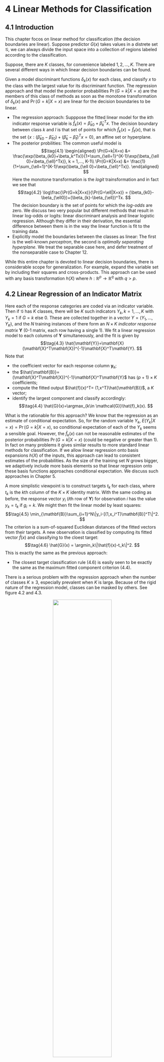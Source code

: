 <!-- <script type="text/javascript" src="http://cdn.mathjax.org/mathjax/latest/MathJax.js?config=TeX-AMS-MML_HTMLorMML"></script>
<script type="text/x-mathjax-config">
    MathJax.Hub.Config({ tex2jax: {inlineMath: [['$', '$']]}, messageStyle: "none" });
</script> -->

# **4 Linear Methods for Classification**

## **4.1 Introduction**

This chapter focos on linear method for classification (the decision boundaries are linear). Suppose predictor $G(x)$ takes values in a distrete set $\mathcal{G}$, we can always divide the input space into a collection of regions labeled according to the classification. 

Suppose, there are $K$ classes, for convenience labeled $1,2,...,K$. There are several different ways in which linear decision boundaries can be found.

Given a model discriminant functions $\delta_k(x)$ for each class, and classify $x$ to the class with the largest value for its discriminant function. The regression approach and that model the posterior probabilities $\Pr(G=k|X=x)$ are the members of this class of methods as soon as the monotone transformation of $\delta_k(x)$ and $\Pr(G=k|X=x)$ are linear for the decision boundaries to be linear. 

- The regression approach: Supppose the fitted linear model for the $k$th indicator response variable is $\hat{f}_k(x)=\hat{\beta}_{k0}+\hat{\beta}_k^Tx$. The decision boundary between class $k$ and $l$ is that set of points for which $\hat{f}_k(x)=\hat{f}_{\ell}(x)$, that is the set $\{x:(\hat{\beta}_{k0}-\hat{\beta}_{\ell 0})+(\hat{\beta}_k-\hat{\beta}_{\ell})^Tx = 0\}$, an affine set or hyperplane.
- The posterior probilities: The common useful model is 
  $$\tag{4.1}
  \begin{aligned}
    \Pr(G=k|X=x) &= \frac{\exp(\beta_{k0}+\beta_k^Tx)}{1+\sum_{\ell=1}^{K-1}\exp(\beta_{\ell 0}+\beta_{\ell}^Tx)}, k = 1,..., K-1\\
     \Pr(G=K|X=x) &= \frac{1}{1+\sum_{\ell=1}^{K-1}\exp(\beta_{\ell 0}+\beta_{\ell}^Tx)}.
  \end{aligned}
  $$
  Here the monotone transformation is the *logit* trainsformation and in fact we see that 
  $$\tag{4.2}
  \log\frac{\Pr(G=k|X=x)}{\Pr(G=\ell|X=x)} = (\beta_{k0}-\beta_{\ell0})+(\beta_{k}-\beta_{\ell})^Tx.
  $$
  The decision boundary is the set of points for which the *log-odds* are zero. We discuss two very popular but different methods that result in linear log-odds or logits: linear discriminant analysis and linear logistic regression. Although they differ in their derivation, the essential difference between them is in the way the linear function is fit to the training data.
- Explicitly model the boundaries between the classes as linear: The first is the well-known *perceptron*, the second is *optimally separating hyperplane*. We treat the separable case here, and defer treatment of the nonseparable case to Chapter 12.

While this entire chapter is devoted to linear decision boundaries, there is considerable scope for generalization. For example, expand the variable set by including their squares and cross-products. This approach can be used with any basis transformation $h(X)$ where $h:\mathbb{R}^p\to \mathbb{R}^q$ with $q > p$.

## **4.2 Linear Regression of an Indicator Matrix**

Here each of the response categories are coded via an indicator variable. Then if $\mathcal{G}$ has $K$ classes, there will be $K$ such indicators $Y_k, k=1,..., K$ with $Y_k=1$ if $G=k$ else $0$. These are collected together in a vector $Y=(Y_1,..., Y_K)$, and the $N$ training instances of there form an $N\times K$ *indicator response matrix* $\mathbf{Y}$ (0-1 matrix, each row having a single 1). We fit a linear regression model to each columns of $\mathbf{Y}$ simultaneously, and the fit is given by 
$$\tag{4.3}
\hat{\mathbf{Y}}=\mathbf{X}(\mathbf{X}^T\mathbf{X})^{-1}\mathbf{X}^T\mathbf{Y}.
$$
Note that 
  - the coefficient vector for each response column $\mathbf{y}_k$;
  - the $\hat{\mathbf{B}}= (\mathbf{X}^T\mathbf{X})^{-1}\mathbf{X}^T\mathbf{Y}$ has $(p+1)\times K$ coefficients;
  - compute the fitted output $\hat{f}(x)^T= (1,x^T)\hat{\mathbf{B}}$, a $K$ vector;
  - identify the largest component and classify accordingly:
  $$\tag{4.4}
  \hat{G}(x)=\argmax_{k\in \mathcal{G}}\hat{f}_k(x).
  $$

What is the rationable for this approach? We know that the regression as an estimate of conditional expectation. So, for the random variable $Y_k$, $E(Y_k|X=x)=\Pr(G=k|X=x)$, so conditional expectation of each of the $Y_k$ seems a sensible goal. However, the $\hat{f}_k(x)$ can not be reasonable estimates of the posterior probabilities $\Pr(G=k|X=x)$ (could be negative or greater than 1). In fact on many problems it gives similar results to more standard linear methods for classification. If we allow linear regression onto basis expansions $h(X)$ of the inputs, this approach can lead to consistent estimates of the probabilities. As the size of the training set $N$ grows bigger, we adaptively include more basis elements so that linear regression onto these basis functions approaches conditional expectation. We discuss such approaches in Chapter 5.

A more simplistic viewpoint is to construct targets $t_k$ for each class, where $t_k$ is the $k$th column of the $K\times K$ identity matrix. With the same coding as before, the response vector $y_i$ ($i$th row of $\mathbf{Y}$) for observation $i$ has the value $y_k=t_k$ if $g_i=k$. We might then fit the linear model by least squares:
$$\tag{4.5}
\min_{\mathbf{B}}\sum_{i=1}^N\|y_i-[(1,x_i^T)\mathbf{B}]^T\|^2.
$$
The criterion is a sum-of-squared Euclidean distances of the fitted vectors from their targets. A new observation is classified by computing its fitted vector $\hat{f}(x)$ and classifying to the cloest target:
$$\tag{4.6}
\hat{G}(x) = \argmin_k\|\hat{f}(x)-t_k\|^2.
$$
This is exactly the same as the previous approach:
   - The closest target classification rule (4.6) is easily seen to be exactly the same as the maximum fitted component criterion (4.4).

There is a serious problem with the regression approach when the number of classes $K \geq 3$, especially prevalent when $K$ is large. Because of the rigid nature of the regression model, classes can be masked by others. See figure 4.2 and 4.3.

<div align=center>
<img src="pic/figure4.2.png" width="61.8%">
</div>

<div align=center>
<img src="pic/figure4.3.png" width="61.8%">
</div>

For the cases in figure 4.3, if there are $K\geq 3$ classes are lined up, polynomial terms up to degress $K-1$ might be needed to resolve them. So in $p$-dimensional input space, one would need general polynomial terms and cross-products of total degree $K − 1$, $O(p^{K−1})$ terms in all, to resolve such worst-case scenarios. The example is extreme, but for large $K$ and small $p$ such maskings naturally occur. As a more realistic illustration, Figure 4.4 is a projection of the training data for a vowel recognition problem onto an informative two-dimensional subspace.

<div align=center>
<img src="pic/figure4.4.png" width="61.8%">
</div>

<div align=center>
<img src="pic/table4.1.png" width="61.8%">
</div>

## **4.3 Linear Discriminant Analysis**

Decision theory for classification (Section 2.4) tells us that we need to know the class posteriors $\Pr(G|X)$ for optimal classification. Suppose $f_k(x)$ is the class-conditional density of $X$ in class $G=k$, and let $\pi_k$ be the prior probability of class $k$, with $\sum_{k=1}^K\pi_k=1$. A simple application of Bayes theorem gives us
$$\tag{4.7}
\Pr(G=k|X=x) = \frac{f_k(x)\pi_k}{\sum_{\ell=1}^Kf_{\ell}(x)\pi_{\ell}}.
$$
We see that in terms of ability to classify, having the $f_k(x)$ is almost equivalent to having the quantity $\Pr(G = k|X = x)$. 

Many techniques are based on models for the class densities:
  - linear and quadratic discriminant analysis use Gaussian densities;
  - more flexible mixtures of Gaussians allow for nonlinear decision boundaries (Section 6.8);
  - general nonparametric density estimates for each class density allow the most flexibility (Section 6.6.2);
  - Naive Bayes models are a variant of the previous case, and assume that each of the class densities are products of marginal densities; that is, they assume that the inputs are conditionally independent in each class (Section 6.6.3).

Suppose that we model each class density as multivariate Gaussian
$$\tag{4.8}
f_k(x) = \frac{1}{(2\pi)^{p/2}|\Sigma_k|^{1/2}}e^{-\frac{1}{2}(x-\mu_k)^T\Sigma_k^{-1}(x-\mu_k)}.
$$

Linear discriminant analysis (LDA) arises in the special case when we assume that the classes have a common covariance matrix $\Sigma_k=\Sigma \quad \forall k$. In comparing two classes $k$ and $\ell$, it is sufficient to look at the log-ratio, and we see that
$$\tag{4.9}
\begin{aligned}
\log \frac{\Pr(G=k|X=x)}{\Pr(G=\ell|X=x)} &= \log\frac{f_k(x)}{f_{\ell}(x)}+\log\frac{\pi_k}{\pi_{\ell}}\\
&=\log\frac{\pi_k}{\pi_{\ell}}-\frac{1}{2}(\mu_k+\mu_{\ell})^T\Sigma^{-1}(\mu_k-\mu_{\ell})+x^T\Sigma^{-1}(\mu_k-\mu_{\ell}),
\end{aligned}
$$
an equation linear in $x$. For any pair of classes $k,\ell$, the decision boundary is the set where $\Pr(G=k|X=x)=\Pr(G=\ell|X=x)$ is linear in $x$; in $p$ dimensions a hyperplane. Figure 4.5 shows an example with three classes from three Gaussian distributions with a common covariance matrix and $p=2$. 

<div align=center>
<img src="pic/figure4.5.png" width="61.8%">
</div>

Notice that the decision boundaries are not the perpendicular bisectors of the line segments joining the centroids. This (perpendicular) would be the case if the covariance $\Sigma$ were spherical $\sigma^2\mathbf{I}$, and the class priors were equal. From (4.9) we see that *linear discriminant functions*

$$\tag{4.10}
\delta_k(x) = x^T\Sigma^{-1}\mu_k-\frac{1}{2}\mu_k^T\Sigma^{-1}\mu_k+\log \pi_k
$$
are an equivalent description of the decision rule, with $G(x)=\argmax_k\delta_k(x)$.

In practice we do not know the parameters of the Gaussian distributions, and will need to estimate them using our training data:
  - $\hat{\pi}_k=N_k/N$, where $N_k$ is the number of class-$k$ observations;
  - $\hat{\mu}_k=\sum_{g_i=k}x_i/N_k$;
  - $\hat{\Sigma} = \sum_{k=1}^K\sum_{g_i=k}(x_i-\hat{\mu}_k)(x_i-\hat{\mu}_k)^T/(N-K)$.

**With two classes**, the LDA rule classifies to class 2 if 
$$\tag{4.11}
x^T\hat{\Sigma}^{-1}(\hat{\mu}_2-\hat{\mu}_1)>\frac{1}{2}(\hat{\mu}_2+\hat{\mu}_1)^T\Sigma^{-1}(\hat{\mu}_2-\hat{\mu}_1)-\log(N_2/N_1).
$$
Suppose we code the targets in the two classes as +1 and −1, respectively. It is easy to show that the coefficient vector from least squares is proportional to the LDA direction given in (4.11) (Exercise 4.2). [In fact, this correspondence occurs for any (distinct) coding of the targets; see Exercise 4.2]. However unless $N_1 = N_2$ the intercepts are different and hence the resulting decision rules are different.

> Exercise 4.2.

Since this derivation of the LDA direction via least squares does not use a Gaussian assumption for the features, its applicability extends beyond the realm of Gaussian data. However the derivation of the particular intercept or cut-point given in (4.11) does require Gaussian data. Thus it makes sense to instead choose the cut-point that empirically minimizes training error for a given dataset. This is something we have found to work well in practice, but have not seen it mentioned in the literature.

**With more than two classes**, LDA is not the same as linear regression of the class indicator matrix, and it avoids the masking problems associated with that approach (Hastie et al., 1994). A correspondence between regres- sion and LDA can be established through the notion of optimal scoring, discussed in Section 12.5.

Getting back to the general discriminant problem (4.8), if the $\Sigma_k$ are not assumed to be equal, then the convenient cancellations in (4.9) do not occur, we then get *quadratic discriminant functions* (QDA),
$$\tag{4.12}
\delta_k(x) = -\frac{1}{2}\log|\Sigma_k|-\frac{1}{2}(x-\mu_k)^T\Sigma_k^{-1}(x-\mu_k)+\log\pi_k.
$$
The decision boundary between each pair of classes $k$ and $\ell$ is described by a quadratic equation $\{x : \delta_k(x) = \delta_{\ell}(x)\}$.

Figure 4.6 shows an example (from Figure 4.1 on page 103) where the three classes are Gaussian mixtures (Section 6.8) and the decision boundaries are approximated by quadratic equations in $x$. 

<div align=center>
<img src="pic/figure4.6.png" width="61.8%">
</div>

> For this figure and many similar figures in the book we compute the decision bound- aries by an exhaustive contouring method. We compute the decision rule on a fine lattice of points, and then use contouring algorithms to compute the boundaries.

When $p$ is large this can mean a dramatic increase in parameters. For LDA, it seems there are $(K-1)\times(p+1)$ parameters, while for QDA there will be $(K-1)\times\{p(p+1)/2+p+1\}$ parameters. Both LDA and QDA perform well on an amazingly large and diverse set of classification tasks. The question arises why LDA and QDA have such a good track record. The reason is not likely to be that the data are approximately Gaussian, and in addition for LDA that the covariances are approximately equal. **More likely a reason is that the data can only support simple decision boundaries such as linear or quadratic, and the estimates provided via the Gaussian models are stable.** This is a bias variance tradeoff—we can put up with the bias of a linear decision boundary because it can be estimated with much lower variance than more exotic alternatives. This argument is less believable for QDA, since it can have many parameters itself, although perhaps fewer than the non-parametric alternatives.

### **4.3.1 Regularized Discriminant Analysis**

Friedman (1989) proposed a compromise between LDA and QDA, which allows one to shrink the separate covariances of QDA toward a common covariance as in LDA. These methods are very similar in flavor to ridge regression. The regularized covariance matrices have the form
$$\tag{4.13}
\hat{\Sigma}_k(\alpha) = \alpha\hat{\Sigma}_k+(1-\alpha)\hat{\Sigma},
$$
where $\alpha\in [0,1]$ and $\hat{\Sigma}$ is the pooled covariance matrix as used in LDA. In practice $\alpha$ can be chosen based on the performance of the model on validation data, or by cross-validation.

Figure 4.7 shows the results of RDA applied to the vowel data.
<div align=center>
<img src="pic/figure4.7.png" width="61.8%">
</div>
Similar modifications allow $\hat{\Sigma}$ itself to be shrunk toward the scalar covariance,

$$\tag{4.14}
\hat{\Sigma}(\gamma) = \gamma\hat{\Sigma}+(1-\gamma)\hat{\sigma}^2\mathbf{I}
$$

for $\gamma\in [0,1]$. Replacing $\hat{\Sigma}$ in (4.13) by $\hat{\Sigma}(\gamma)$ leads to a more general family of covariances $\hat{\Sigma}(\alpha, \gamma)$ indexed by a pair of parameters.

In Chapter 12, we discuss other regularized versions of LDA, which are more suitable when the data arise from digitized analog signals and images. In Chapter 18 we also deal with very high-dimensional problems, where for example the features are gene- expression measurements in microarray studies. There the methods focus on the case $\gamma = 0$ in (4.14), and other severely regularized versions of LDA.

### **4.3.2 Computations for LDA**

We briefly digress on the computations required for LDA and especially QDA. By the eigen decomposition for each $\hat{\Sigma}_k=\mathbf{U_kD_kU_k}^T$, where $\mathbf{U}_k$ is $p\times p$ orthonormal and $\mathbf{D}_k$ a diagonal matrix of positive eigenvalues $d_{k\ell}$. Then the ingredients for $\delta_k(x)$ (4.12) are
  -  $(x-\hat{\mu}_k)^T\hat{\Sigma}_k^{-1}(x-\hat{\mu}_k) = [\mathbf{U}_k^T(x-\hat{\mu}_k)]^T\mathbf{D}_k^{-1}[\mathbf{U}_k^T(x-\hat{\mu}_k)]$;
  - $\log|\hat{\Sigma}_k|=\sum_{\ell}\log d_{k\ell}$.

In light of the computational steps outlined above, the LDA classifier
can be implemented by the following pair of steps:

  - *Sphere* the1data with respect to the common covariance estimate $\hat{\Sigma}: X^* \leftarrow D^{-\frac{1}{2}} U^T X$, where $\hat{\Sigma} = \mathbf{UDU}^T$. The common covariance estimate of $X^*$ will now be the identity.
  
    > Since $\hat{\Sigma} = \mathbf{UDU}^T$, 
    > $$
    \hat{\Sigma}^* = \mathbf{D}^{-\frac{1}{2}}\mathbf{U}^T\hat{\Sigma}\mathbf{U}\mathbf{D}^{-\frac{1}{2}} = \mathbf{D}^{-\frac{1}{2}}\mathbf{U}^T\mathbf{U}\mathbf{D}\mathbf{U}^T\mathbf{U}\mathbf{D}^{-\frac{1}{2}} = \mathbf{I}.

    > $$

  - Classify to the closest class centroid in the transformed space, modulo the effect of the class prior probabilities $\pi_k$.
    >  $$\delta^*_k(x)=-\frac{1}{2}\|x^*-\hat{\mu}^*_k\|_2^2+\log \pi_k$$ 

### **4.3.3 Reduced-Rank Linear Discriminant Analysis**

LDA as a restricted Gaussian classifier allow us to view informative low-dimensional projections of the data. The $K$ centroids in $p$-dimensional input space lie in an affine subspace of dimension $\leq K-1$, and if $p$ is much larger than $K$, this will be a considerable drop in dimension. Moreover, in locating the closest centroid, we can ignore distances orthogonal to this subspace, since they will contribute equally to each class. Thus there is a fundamental dimension reduction in LDA, namely, that we need only consider the data in a subspace of dimension at most $K − 1$.

We might then ask for a $L< K-1$ dimensinal subspace $H_L\subset H_{K-1}$ optimal for LDA in some sense. Fisher defined optimal to mean that the projected centroids were spread out as much as possible in terms of variance. This amounts to finding principal component subspaces of the centroids themselves. 

Figure 4.4 shows such an optimal two-dimensional subspace for the vowel data. Here there are eleven classes, each a different vowel sound, in a ten-dimensional input space. The centroids require the full space in this case, since $K − 1 = p$, but we have shown an optimal two-dimensional subspace.  The dimensions are ordered, so we can compute additional dimensions in sequence.

Figure 4.8 shows four additional pairs of coordinates, also known as canonical or discriminant variables.
<div align=center>
<img src="pic/figure4.8.png" width="61.8%">
</div>

In summary, finding the sequences of optimal subspaces for LDA involves the following steps:
  - compute the $K\times p$ matrix of class centroids $\mathbf{M}$ and the common covariance matrix $\mathbf{W}$ (for within-class covariance);
  - compute $\mathbf{M}^*=\mathbf{M}\mathbf{W}^{-\frac{1}{2}}$ using the eigen-decomposition of $\mathbf{W}$;
  - compute $\mathbf{B}^*$, the covariance matrix of $\mathbf{M}^*$ ($\mathbf{B}$ for between-class covariance), and its eigen-decomposition $\mathbf{B}^*=\mathbf{V}^*\mathbf{D}_{B}\mathbf{V}^{*T}$. The columns $v_{\ell}^*$ of $\mathbf{V}^*$ in sequence from first to last define the coordinates of the optimal subspaces.

Combining all these operations the $\ell$th discriminant variable is given by $Z_{\ell}=v_{\ell}^TX$ with $v_{\ell}=\mathbf{W}^{-\frac{1}{2}}v_{\ell}^*$.

Fisher arrived at this decomposition via a different route, without referring to Gaussian distributions at all. He posed the problem:

*Find the linear combination $Z = a^TX$ such that the between-class variance is maximized relative to the within-class variance.*

> The between class variance matrix is the variance of the class means of $X$, 
> $$
\mathbf{B} = \sum_{k=1}^{K}\sum_{g_{i}=k}{(\hat{\mu}_{k}-\hat{\mu})(\hat{\mu}_{k}-\hat{\mu})^{T}/(K-1)},
> $$
>
>
> the within class variance is the pooled variance about the means
> $$
\mathbf{W} = \sum_{k=1}^{K}\sum_{g_{i}=k}{(x_{i}-\hat{\mu}_{k})(x_{i}-\hat{\mu}_{k})^{T}/(N-K)},
> $$
> The total covariance matrix of $X$, ignoring class information
> $$
\mathbf{T} = \sum_{k=1}^K\sum_{g_i=k}(x_i-\hat{\mu})(x_i-\hat{\mu})^T/(N-1).
> $$
> It is easy to prove that $\mathbf{T=B+W}$.
> The between-class variance of $Z$ is $a^T\mathbf{B}a$ and the within-class variance is $a^T\mathbf{W}a$.

Figure 4.9 shows why this criterion makes sense. 
<div align=center>
<img src="pic/figure4.9.png" width="61.8%">
</div>

Fisher's problem therefore amounts to maximizing the *Rayleigh quotient*,
$$\tag{4.15}
\max_a\frac{a^T\mathbf{B}a}{a^T\mathbf{W}a},
$$
or equivalently 
$$\tag{4.16}
\max_a a^T\mathbf{B}a \text{ subject to } a^T\mathbf{W}a=1.
$$
> which can rewrite after the convenient basis change $a^* = \mathbf{W}^{1/2}a$, $a^T\mathbf{B}a = a^{*T}\mathbf{W}^{-1/2}\mathbf{B}\mathbf{W}^{-1/2}a^* = a^{*T}\mathbf{B}^*a^*$, 
> $$
\min_{a^*}-\frac{1}{2}a^{*T}\mathbf{B}^*a^* \text{ subject to } a^{*T}a^*=1.
> $$
> The Lagrangien for this problem writes
> $$
L=-\frac{1}{2}a^{*T}\mathbf{B}^*a^*+\frac{1}{2}\lambda(a^{*T}a^*-1).
> $$
> and the Karush-Kuhn-Tucker conditions give
> $$
\mathbf{B}^*a^*=\lambda a^* \equiv \mathbf{W}^{-1}\mathbf{B}a=\lambda a.
> $$
> Thus, the optimal $a^*$ corresponding the largest eigenvalue of $\mathbf{B}^*$, that is  $v_{1}^*$. And $a$ given by the largest eigenvalue of $\mathbf{W}^{-1}\mathbf{B}$. Similarly one can find the next direction $v_{2}^*$, and so on. $v_{\ell}=\mathbf{W}^{-\frac{1}{2}}v_{\ell}^*$.
>  It is not hard to show (Exercise 4.1) that the optimal $a_1$ is identical to $v_1$ defined above. 

The $a_{\ell}$ are referred to as discriminant coordinates, not to be confused with discriminant functions. They are also referred to as *canonical variates*, since an alternative derivation of these results is through a canonical correlation analysis of the indicator response matrix $\mathbf{Y}$ on the predictor matrix $\mathbf{X}$. This line is pursued in Section 12.5.

To summarize the developments so far:
  - Gaussian classification with common covariances leads to linear deci- sion boundaries. Classification can be achieved by sphering the data with respect to $\mathbf{W}$, and classifying to the closest centroid (modulo $\log\pi_k$) in the sphered space.
  - Since only the relative distances to the centroids count, one can confine the data to the subspace spanned by the centroids in the sphered space.
  - This subspace can be further decomposed into successively optimal subspaces in term of centroid separation. This decomposition is identical to the decomposition due to Fisher.

One can show that this is a Gaussian classification rule with the additional restriction that the centroids of the Gaussians lie in a $L$-dimensional subspace of $\mathbb{R}^p$. Fitting such a model by maximum likelihood, and then constructing the posterior probabilities using Bayes’ theorem amounts to the classification rule described above (Exercise 4.8).
> Exercise 4.8

Gaussian classification dictates the logπk correction factor in the dis- tance calculation. The reason for this correction can be seen in Figure 4.9. The misclassification rate is based on the area of overlap between the two densities. If the $\pi_k$ are equal (implicit in that figure), then the optimal cut-point is midway between the projected means. If the $\pi_k$ are not equal, moving the cut-point toward the smaller class will improve the error rate. As mentioned earlier for two classes, one can derive the linear rule using LDA (or any other method), and then choose the cut-point to minimize misclassification error over the training data.

Figure 4.10 shows the results. Figure 4.11 shows the decision boundaries for the classifier based on the two-dimensional LDA solution.

<div align=center>
<img src="pic/figure4.10.png" width="61.8%">
</div>

<div align=center>
<img src="pic/figure4.11.png" width="61.8%">
</div>

There is a close connection between Fisher’s reduced rank discriminant analysis and regression of an indicator response matrix. It turns out that LDA amounts to the regression followed by an eigen-decomposition of $\hat{\mathbf{Y}}^T\mathbf{Y}$.  In the case of two classes, there is a single discriminant variable that is identical up to a scalar multiplication to either of the columns of $\hat{\mathbf{Y}}$. These connections are developed in Chapter 12. A related fact is that if one transforms the original predictors $\mathbf{X}$ to $\hat{\mathbf{Y}}$ , then LDA using $\hat{\mathbf{Y}}$ is identical to LDA in the original space (Exercise 4.3).
> Exercise 4.3.

## **4.4 Logistic Regression**

The logistic regression model arises from the desire to model the posterior probabilities of the $K$ classes via linear functions in $x$, while at the same time ensuring that they sum to one and remain in $[0,1]$.
 $$\tag{4.18}
  \begin{aligned}
    \Pr(G=k|X=x) &= \frac{\exp(\beta_{k0}+\beta_k^Tx)}{1+\sum_{\ell=1}^{K-1}\exp(\beta_{\ell 0}+\beta_{\ell}^Tx)}, k = 1,..., K-1\\
     \Pr(G=K|X=x) &= \frac{1}{1+\sum_{\ell=1}^{K-1}\exp(\beta_{\ell 0}+\beta_{\ell}^Tx)}.
  \end{aligned}
$$
The entire parameter set $\theta=\{\beta_{10}, \beta_1^T,..., \beta_{(K-1)0}, \beta^T_{K-1}\}$, we denote the probabilities $\Pr(G=k|X=x)=p_k(x;\theta)$.

### **4.4.1 Fitting Logistic Regression Models**

Logistic regression models are usually fit by maximum likelihood, using the conditional likelihood of $G$ given $X$.  Since $\Pr(G|X)$ completely specifies the conditional distribution, the multinomial distribution is appropriate. The log-likelihood for $N$ observations is
$$\tag{4.19}
\ell(\theta) = \sum_{i=1}^N\log p_{g_i}(x_i;\theta).
$$

In the two-class case, via a $0/1$ response $y_i$, the log-likelihood can be written
$$\tag{4.20}
\ell(\beta) = \sum_{i=1}^N\{y_i\log p(x_i;\beta)+(1-y_i)\log(1-p(x_i;\beta))\}
$$
we assume that the vector of inputs $x_i$ includes the constant term 1 to accommodate the intercept.

Let $\mathbf{X}$ be the $N\times (p+1)$ matrix of $x_i$ values, $\mathbf{p}$ the vector of fitted probabilities with $i$th element $p(x_i;\beta^{\text{old}})$ and $\mathbf{W}$ a $N\times N$ diagonal matrix of weights with $i$th diagonal element $p(x_i;\beta^{\text{old}})(1-p(x_i;\beta^{\text{old}}))$. Then we have
$$\tag{4.24}
\frac{\partial \ell(\beta)}{\beta} = \mathbf{X}^T(\mathbf{y}-\mathbf{p})
$$
$$\tag{4.25}
\frac{\partial^2 \ell(\beta)}{\beta\beta^T} = -\mathbf{X}^T\mathbf{W}\mathbf{X}.
$$
The Newton step is thus
$$\tag{4.26}
\begin{aligned}
\beta^{\text{new}} &= \beta^{\text{old}} + (\mathbf{X}^T\mathbf{W}\mathbf{X})^{-1}\mathbf{X}^T(\mathbf{y}-\mathbf{p})\\
&= (\mathbf{X}^T\mathbf{W}\mathbf{X})^{-1}\mathbf{X}^T\mathbf{W}(\mathbf{X}\beta^{\text{old}}+\mathbf{W}^{-1}(\mathbf{y}-\mathbf{p}))\\
&=(\mathbf{X}^T\mathbf{W}\mathbf{X})^{-1}\mathbf{X}^T\mathbf{W}\mathbf{z}.
\end{aligned}
$$
since at each iteration $\mathbf{p}$ changes, and hence so does $\mathbf{W}$ and $\mathbf{z}$.In the second and third line we have re-expressed the Newton step as a weighted least squares step, with the response
$$\tag{4.27}
\mathbf{z}=\mathbf{X}\beta^{\text{old}}+\mathbf{W}^{-1}(\mathbf{y}-\mathbf{p}).
$$
This algorithm is referred to as *iteratively reweighted least squares* or IRLS, since each iteration solves the weighted least squares problem:
$$\tag{4.28}
\beta^{\text{new}} \leftarrow \argmin_{\beta}(\mathbf{z}-\mathbf{X}\beta)^T\mathbf{W}(\mathbf{z}-\mathbf{X}\beta).
$$
It seems that $\beta = 0$ is a good starting value for the iterative procedure, although convergence is never guaranteed. Typically the algorithm does converge, since the log-likelihood is concave, but overshooting can occur. In the rare cases that the log-likelihood decreases, step size halving will guarantee convergence.

For the multiclass case $(K \geq 3)$ the Newton algorithm can also be expressed as an iteratively reweighted least squares algorithm, but with a vector of $K−1$ responses and a nondiagonal weight matrix per observation. The latter precludes any simplified algorithms, and in this case it is numerically more convenient to work with the expanded vector $θ$ directly (Exercise 4.4). 
> Exercise 4.4.

Alternatively coordinate-descent methods (Section 3.8.6) can be used to maximize the log-likelihood efficiently. 

Logistic regression models are used mostly as a data analysis and inference tool, where the goal is to understand the role of the input variables. in explaining the outcome. Typically many models are fit in a search for a parsimonious model involving a subset of the variables, possibly with some interactions terms. The following example illustrates some of the issues involved.
- Example: South African Heart Disease

### **4.4.3 Quadratic Approximations and Inference**

The maximum-likelihood parameter estimates $\hat{\beta}$ satisfy a self-consistency relationship: they are the coefficients of a weighted least squares fit, where the responses are
$$\tag{4.29}
z_i = x_i^T\hat{\beta}+\frac{(y_i-\hat{p}_i)}{\hat{p}_i(1-\hat{p}_i)},
$$
and the weights are $w_i=\hat{p}_i(1-\hat{p}_i)$, both depending on $\hat{\beta}$ itself. Apart from providing a convenient algorithm, this connection with least squares has more to offer:
  - The weighted residual sum-of-squares is the familiar Pearson chi-square statistic
 $$\tag{4.30}
\sum_{i=1}^N\frac{(y_i-\hat{p}_i)^2}{\hat{p}_i(1-\hat{p}_i)},
 $$
 a quadratic approximation to the deviance.
 - Asymptotic likelihood theory says that if the model is correct, then $\hat{\beta}$ is consistent (i.e., converges to the true $\beta$).
 - A central limit theorem then shows that the distribution of $\hat{\beta}$ converges to $N(\beta,(\mathbf{X}^T\mathbf{W}\mathbf{X})^{-1})$. This and other asymptotics can be derived directly from the weighted least squares fit by mimicking normal theory inference.
   > For the weighted least squares, the estimated parameter values are linear combinations of the observed values
   > $$\hat{\beta} = (\mathbf{X}^T\mathbf{W}\mathbf{X})^{-1}\mathbf{X}^T\mathbf{W}\mathbf{y}.
   > $$
   > Therefore, an expression for the estimated variance-covariance matrix of the parameter estimates can be obtained by error propagation from the errors in the observations. Let the variance-covariance matrix for the observations be denoted by $\mathbf{M}$ and that of the estimated parameters by $\mathbf{M}^{\beta}$. Then
   > $$
   \mathbf{M}^{\beta} = (\mathbf{X}^T\mathbf{W}\mathbf{X})^{-1}\mathbf{X}^T\mathbf{W}\mathbf{M}\mathbf{W}^T\mathbf{X}(\mathbf{X}^T\mathbf{W}\mathbf{X})^{-1}.
   > $$
   > when $\mathbf{W}=\mathbf{M}^{-1}$, this simplifies to 
   > $$ \mathbf{M}^{\beta} = (\mathbf{X}^T\mathbf{W}\mathbf{X})^{-1}.
   > $$
   > When unit weights are used ($\mathbf{W} = \mathbf{I}$, the identity matrix), it is implied that the experimental errors are uncorrelated and all equal: $\mathbf{M} = \sigma^2\mathbf{I}$, where $\sigma^2$ is the a priori variance of an observation. 
 - Model building can be costly for logistic regression models, because each model fitted requires iteration. Popular shortcuts are the *Rao score test* which tests for inclusion of a term, and the *Wald test* which can be used to test for exclusion of a term. Neither of these require iterative fitting, and are based on the maximum-likelihood fit of the current model. It turns out that both of these amount to adding or dropping a term from the weighted least squares fit, using the same weights. Such computations can be done efficiently, without recomputing the entire weighted least squares fit.
 - GLM (generalized linear model) objects can be treated as linear model objects, and all the tools available for linear models can be applied automatically.